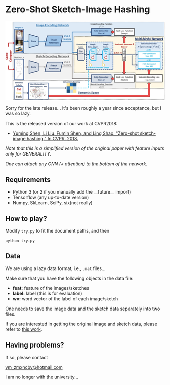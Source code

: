 # Zero-Shot Sketch-Image Hashing

![fig](/pic/fig.jpg)

Sorry for the late release... It's been roughly a year since acceptance, but I was so lazy.

This is the released version of our work at CVPR2018:

* [Yuming Shen, Li Liu, Fumin Shen, and Ling Shao. "Zero-shot sketch-image hashing." In CVPR. 2018.](http://openaccess.thecvf.com/content_cvpr_2018/papers/Shen_Zero-Shot_Sketch-Image_Hashing_CVPR_2018_paper.pdf)


*Note that this is a simplified version of the original paper with feature inputs only for GENERALITY.*

*One can attach any CNN (+ attention) to the bottom of the network.*


## Requirements
* Python 3 (or 2 if you manually add the \_\_future\_\_ import)
* Tensorflow (any up-to-date version)
* Numpy, SkLearn, SciPy, six(not really)

## How to play?
Modify `try.py` to fit the document paths, and then
```
python try.py
```

## Data

We are using a lazy data format, i.e., `.mat` files...

Make sure that you have the following objects in the data file:
* **feat:** feature of the images/sketches
* **label:** label (this is for evaluation)
* **wv:** word vector of the label of each image/sketch

One needs to save the image data and the sketch data separately into two files.

If you are interested in getting the original image and sketch data, please refer to [this work](https://github.com/ymcidence/DeepSketchHashing).

## Having problems?

If so, please contact

ym_zmxncbv@hotmail.com

I am no longer with the university...